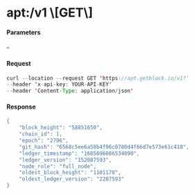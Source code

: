 # apt:/v1 \\\[GET\\]

#### Parameters

\-

#### Request

```java
curl --location --request GET 'https://apt.getblock.io/v1?' 
--header 'x-api-key: YOUR-API-KEY' 
--header 'Content-Type: application/json' 
```

#### Response

```java
{
    "block_height": "58851650",
    "chain_id": 1,
    "epoch": "2796",
    "git_hash": "6568c5ee6a58b4f96c0780d4f66d7e573e61c418",
    "ledger_timestamp": "1685696086534090",
    "ledger_version": "152087593",
    "node_role": "full_node",
    "oldest_block_height": "1101178",
    "oldest_ledger_version": "2287593"
}
```
